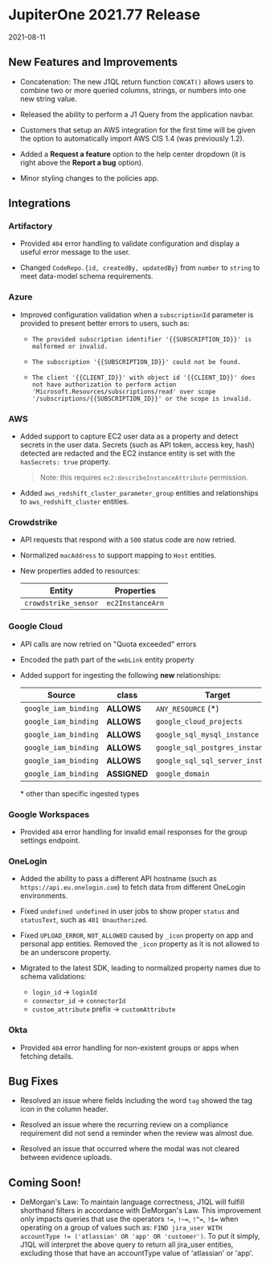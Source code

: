 # JupiterOne 2021.77 Release

2021-08-11

## New Features and Improvements

- Concatenation: The new J1QL return function `CONCAT()` allows users to combine two or more queried columns, strings, or numbers into one new string value.

- Released the ability to perform a J1 Query from the application navbar.

- Customers that setup an AWS integration for the first time will be given the option to automatically import AWS CIS 1.4 (was previously 1.2).

- Added a **Request a feature** option to the help center dropdown (it is right above the **Report a bug** option).

- Minor styling changes to the policies app.

## Integrations

### Artifactory

- Provided `404` error handling to validate configuration and display a useful error message
  to the user.

- Changed `CodeRepo.{id, createdBy, updatedBy}` from `number` to `string` to
  meet data-model schema requirements.

### Azure

- Improved configuration validation when a `subscriptionId` parameter is provided
  to present better errors to users, such as:

  - `The provided subscription identifier '{{SUBSCRIPTION_ID}}' is malformed or invalid.`
  
  - `The subscription '{{SUBSCRIPTION_ID}}' could not be found.`

  - `The client '{{CLIENT_ID}}' with object id '{{CLIENT_ID}}' does not have authorization to perform action 'Microsoft.Resources/subscriptions/read' over scope '/subscriptions/{{SUBSCRIPTION_ID}}' or the scope is invalid.`

### AWS

- Added support to capture EC2 user data as a property and detect secrets in the
  user data. Secrets (such as API token, access key, hash) detected are redacted
  and the EC2 instance entity is set with the `hasSecrets: true` property.

  > Note: this requires `ec2:describeInstanceAttribute` permission.

- Added `aws_redshift_cluster_parameter_group` entities and relationships to
  `aws_redshift_cluster` entities.

### Crowdstrike

- API requests that respond with a `500` status code are now retried.

- Normalized `macAddress` to support mapping to `Host` entities.

- New properties added to resources:

  | Entity               | Properties       |
  | -------------------- | ---------------- |
  | `crowdstrike_sensor` | `ec2InstanceArn` |

### Google Cloud

- API calls are now retried on "Quota exceeded" errors

- Encoded the path part of the `webLink` entity property

- Added support for ingesting the following **new** relationships:

  | Source               | class        | Target                           |
  | -------------------- | ------------ | -------------------------------- |
  | `google_iam_binding` | **ALLOWS**   | `ANY_RESOURCE` (\*)              |
  | `google_iam_binding` | **ALLOWS**   | `google_cloud_projects`          |
  | `google_iam_binding` | **ALLOWS**   | `google_sql_mysql_instance`      |
  | `google_iam_binding` | **ALLOWS**   | `google_sql_postgres_instance`   |
  | `google_iam_binding` | **ALLOWS**   | `google_sql_sql_server_instance` |
  | `google_iam_binding` | **ASSIGNED** | `google_domain`                  |

  \* other than specific ingested types

### Google Workspaces

- Provided `404` error handling for invalid email responses for the group settings endpoint.

### OneLogin

- Added the ability to pass a different API hostname (such as
  `https://api.eu.onelogin.com`) to fetch data from different OneLogin
  environments.

- Fixed `undefined undefined` in user jobs to show proper `status` and
  `statusText`, such as `401 Unauthorized`.

- Fixed `UPLOAD_ERROR`, `NOT_ALLOWED` caused by `_icon` property on app and
  personal app entities. Removed the `_icon` property as it is not allowed to be
  an underscore property.

- Migrated to the latest SDK, leading to normalized property names due to schema
  validations:
  - `login_id` -> `loginId`
  - `connector_id` -> `connectorId`
  - `custom_attribute` prefix -> `customAttribute`

### Okta

- Provided `404` error handling for non-existent groups or apps when fetching details.

## Bug Fixes
 
- Resolved an issue where fields including the word `tag` showed the tag icon in the column header.

- Resolved an issue where the recurring review on a compliance requirement did not send a reminder when the review was almost due.

- Resolved an issue that occurred where the modal was not cleared between evidence uploads.

## Coming Soon!

- DeMorgan's Law:
To maintain language correctness, J1QL will fulfill shorthand filters in accordance with DeMorgan's Law. This improvement only impacts queries that use the operators `!=`, `!~=`, `!^=`, `!$=` when operating on a group of values such as: `FIND jira_user WITH accountType != ('atlassian' OR 'app' OR 'customer')`.  To put it simply, J1QL will interpret the above query to return all jira_user entities, excluding those that have an accountType value of 'atlassian' or 'app'.




